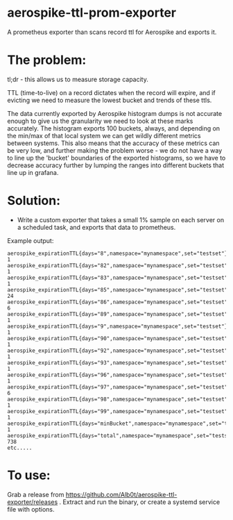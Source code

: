 # aerospike-ttl-prom-exporter

A prometheus exporter than scans record ttl for Aerospike and exports it.

# The problem:
tl;dr - this allows us to measure storage capacity.

TTL (time-to-live) on a record dictates when the record will expire, and if evicting we need to measure the lowest bucket and trends of these ttls.

The data currently exported by Aerospike histogram dumps is not accurate enough to give us the granularity we need to look at these marks accurately. The histogram exports 100 buckets, always, and depending on the min/max of that local system we can get wildly different metrics between systems. This also means that the accuracy of these metrics can be very low, and further making the problem worse - we do not have a way to line up the 'bucket' boundaries of the exported histograms, so we have to decrease accuracy further by lumping the ranges into different buckets that line up in grafana.

# Solution:
* Write a custom exporter that takes a small 1% sample on each server on a scheduled task, and exports that data to prometheus.


Example output:
```
aerospike_expirationTTL{days="8",namespace="mynamespace",set="testset"} 1
aerospike_expirationTTL{days="82",namespace="mynamespace",set="testset"} 1
aerospike_expirationTTL{days="83",namespace="mynamespace",set="testset"} 1
aerospike_expirationTTL{days="85",namespace="mynamespace",set="testset"} 24
aerospike_expirationTTL{days="86",namespace="mynamespace",set="testset"} 6
aerospike_expirationTTL{days="89",namespace="mynamespace",set="testset"} 1
aerospike_expirationTTL{days="9",namespace="mynamespace",set="testset"} 1
aerospike_expirationTTL{days="90",namespace="mynamespace",set="testset"} 1
aerospike_expirationTTL{days="92",namespace="mynamespace",set="testset"} 1
aerospike_expirationTTL{days="93",namespace="mynamespace",set="testset"} 1
aerospike_expirationTTL{days="96",namespace="mynamespace",set="testset"} 1
aerospike_expirationTTL{days="97",namespace="mynamespace",set="testset"} 6
aerospike_expirationTTL{days="98",namespace="mynamespace",set="testset"} 1
aerospike_expirationTTL{days="99",namespace="mynamespace",set="testset"} 1
aerospike_expirationTTL{days="minBucket",namespace="mynamespace",set="testset"} 1
aerospike_expirationTTL{days="total",namespace="mynamespace",set="testset"} 738
etc.....
```

# To use:
Grab a release from https://github.com/Alb0t/aerospike-ttl-exporter/releases .
Extract and run the binary, or create a systemd service file with options.
